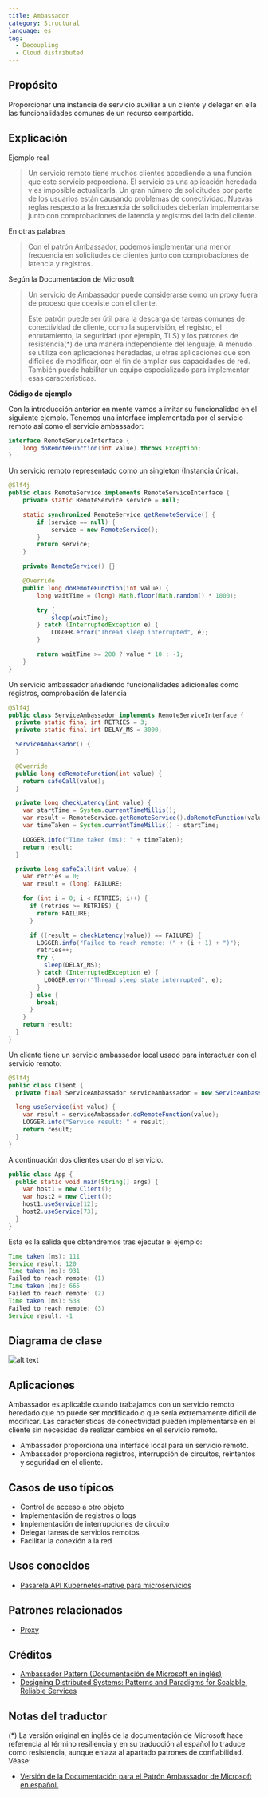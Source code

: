 ```yaml
---
title: Ambassador
category: Structural
language: es
tag:
  - Decoupling
  - Cloud distributed
---
```


## Propósito

Proporcionar una instancia de servicio auxiliar a un cliente y delegar en ella las funcionalidades comunes de un recurso compartido.

## Explicación

Ejemplo real

> Un servicio remoto tiene muchos clientes accediendo a una función que este servicio proporciona. El servicio es una aplicación heredada y
> es imposible actualizarla. Un gran número de solicitudes por parte de los usuarios están causando problemas de conectividad. Nuevas reglas
> respecto a la frecuencia de solicitudes deberían implementarse junto con comprobaciones de latencia y registros del lado del cliente.

En otras palabras

> Con el patrón Ambassador, podemos implementar una menor frecuencia en solicitudes de clientes junto con comprobaciones de latencia y
> registros.

Según la Documentación de Microsoft

> Un servicio de Ambassador puede considerarse como un proxy fuera de proceso que coexiste con el cliente.
>
> Este patrón puede ser útil para la descarga de tareas comunes de conectividad de cliente, como la supervisión, el registro, el enrutamiento,
> la seguridad (por ejemplo, TLS) y los patrones de resistencia(*) de una manera independiente del lenguaje. A menudo se utiliza con aplicaciones heredadas,
> u otras aplicaciones que son difíciles de modificar, con el fin de ampliar sus capacidades de red. También puede
> habilitar un equipo especializado para implementar esas características.

**Código de ejemplo**

Con la introducción anterior en mente vamos a imitar su funcionalidad en el siguiente ejemplo. Tenemos una interface implementada
por el servicio remoto así como el servicio ambassador:

```java
interface RemoteServiceInterface {
    long doRemoteFunction(int value) throws Exception;
}
```

Un servicio remoto representado como un singleton (Instancia única).

```java
@Slf4j
public class RemoteService implements RemoteServiceInterface {
    private static RemoteService service = null;

    static synchronized RemoteService getRemoteService() {
        if (service == null) {
            service = new RemoteService();
        }
        return service;
    }

    private RemoteService() {}

    @Override
    public long doRemoteFunction(int value) {
        long waitTime = (long) Math.floor(Math.random() * 1000);

        try {
            sleep(waitTime);
        } catch (InterruptedException e) {
            LOGGER.error("Thread sleep interrupted", e);
        }

        return waitTime >= 200 ? value * 10 : -1;
    }
}
```

Un servicio ambassador añadiendo funcionalidades adicionales como registros, comprobación de latencia

```java
@Slf4j
public class ServiceAmbassador implements RemoteServiceInterface {
  private static final int RETRIES = 3;
  private static final int DELAY_MS = 3000;

  ServiceAmbassador() {
  }

  @Override
  public long doRemoteFunction(int value) {
    return safeCall(value);
  }

  private long checkLatency(int value) {
    var startTime = System.currentTimeMillis();
    var result = RemoteService.getRemoteService().doRemoteFunction(value);
    var timeTaken = System.currentTimeMillis() - startTime;

    LOGGER.info("Time taken (ms): " + timeTaken);
    return result;
  }

  private long safeCall(int value) {
    var retries = 0;
    var result = (long) FAILURE;

    for (int i = 0; i < RETRIES; i++) {
      if (retries >= RETRIES) {
        return FAILURE;
      }

      if ((result = checkLatency(value)) == FAILURE) {
        LOGGER.info("Failed to reach remote: (" + (i + 1) + ")");
        retries++;
        try {
          sleep(DELAY_MS);
        } catch (InterruptedException e) {
          LOGGER.error("Thread sleep state interrupted", e);
        }
      } else {
        break;
      }
    }
    return result;
  }
}
```

Un cliente tiene un servicio ambassador local usado para interactuar con el servicio remoto:

```java
@Slf4j
public class Client {
  private final ServiceAmbassador serviceAmbassador = new ServiceAmbassador();

  long useService(int value) {
    var result = serviceAmbassador.doRemoteFunction(value);
    LOGGER.info("Service result: " + result);
    return result;
  }
}
```

A continuación dos clientes usando el servicio.

```java
public class App {
  public static void main(String[] args) {
    var host1 = new Client();
    var host2 = new Client();
    host1.useService(12);
    host2.useService(73);
  }
}
```

Esta es la salida que obtendremos tras ejecutar el ejemplo:

```java
Time taken (ms): 111
Service result: 120
Time taken (ms): 931
Failed to reach remote: (1)
Time taken (ms): 665
Failed to reach remote: (2)
Time taken (ms): 538
Failed to reach remote: (3)
Service result: -1
```

## Diagrama de clase

![alt text](./etc/ambassador.urm.png "Ambassador class diagram")

## Aplicaciones

Ambassador es aplicable cuando trabajamos con un servicio remoto heredado que no puede ser modificado o que sería extremamente
difícil de modificar. Las características de conectividad pueden implementarse en el cliente sin necesidad de realizar cambios en el servicio
remoto.

* Ambassador proporciona una interface local para un servicio remoto.
* Ambassador proporciona registros, interrupción de circuitos, reintentos y seguridad en el cliente.

## Casos de uso típicos

* Control de acceso a otro objeto
* Implementación de registros o logs
* Implementación de interrupciones de circuito
* Delegar tareas de servicios remotos
* Facilitar la conexión a la red

## Usos conocidos

* [Pasarela API Kubernetes-native para microservicios](https://github.com/datawire/ambassador)

## Patrones relacionados

* [Proxy](https://java-design-patterns.com/patterns/proxy/)

## Créditos

* [Ambassador Pattern (Documentación de Microsoft en inglés)](https://docs.microsoft.com/en-us/azure/architecture/patterns/ambassador)
* [Designing Distributed Systems: Patterns and Paradigms for Scalable, Reliable Services](https://www.amazon.com/s?k=designing+distributed+systems&sprefix=designing+distri%2Caps%2C156&linkCode=ll2&tag=javadesignpat-20&linkId=a12581e625462f9038557b01794e5341&language=en_US&ref_=as_li_ss_tl)

## Notas del traductor
(*) La versión original en inglés de la documentación de Microsoft hace referencia al término resiliencia y
en su traducción al español lo traduce como resistencia, aunque enlaza al apartado patrones de confiabilidad. Véase:
* [Versión de la Documentación para el Patrón Ambassador de Microsoft en español.](https://learn.microsoft.com/es-es/azure/architecture/patterns/ambassador)
